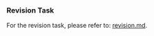 <!--
File: readme.md
Author: [Your Name]
Created on: [Date]
Description: [Brief description of the file's purpose]
-->
### Revision Task

For the revision task, please refer to: [revision.md](revision.md).
